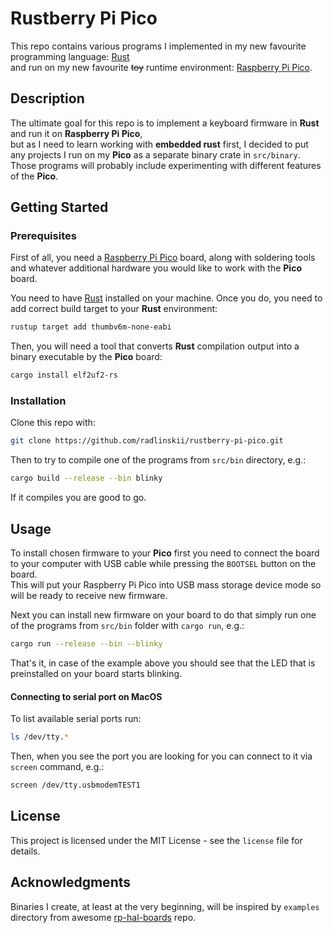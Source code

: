 # Rustberry Pi Pico

This repo contains various programs I implemented in my new favourite programming language: [Rust](https://www.rust-lang.org)<br/> and run on my new favourite ~~toy~~ runtime environment: [Raspberry Pi Pico](https://www.raspberrypi.com/products/raspberry-pi-pico/).

## Description

The ultimate goal for this repo is to implement a keyboard firmware in **Rust** and run it on **Raspberry Pi Pico**,<br/>
but as I need to learn working with **embedded rust** first, I decided to put any projects I run on my **Pico** as a separate binary crate in `src/binary`. Those programs will probably include experimenting with different features of the **Pico**.

## Getting Started

### Prerequisites

First of all, you need a [Raspberry Pi Pico](https://www.raspberrypi.com/products/raspberry-pi-pico/) board, along with soldering tools and whatever additional hardware you would like to work with the **Pico** board.

You need to have [Rust](https://www.rust-lang.org/tools/install) installed on your machine.
Once you do, you need to add correct build target to your **Rust** environment:

```sh
rustup target add thumbv6m-none-eabi
```

Then, you will need a tool that converts **Rust** compilation output into a binary executable by the **Pico** board:

```sh
cargo install elf2uf2-rs
```

### Installation

Clone this repo with:

```sh
git clone https://github.com/radlinskii/rustberry-pi-pico.git
```

Then to try to compile one of the programs from `src/bin` directory, e.g.:

```sh
cargo build --release --bin blinky
```

If it compiles you are good to go.

## Usage

To install chosen firmware to your **Pico** first you need to connect the board to your computer with USB cable while pressing the `BOOTSEL` button on the board.<br/>
This will put your Raspberry Pi Pico into USB mass storage device mode so will be ready to receive new firmware.

Next you can install new firmware on your board to do that simply run one of the programs from `src/bin` folder with `cargo run`, e.g.:

```sh
cargo run --release --bin --blinky
```

That's it, in case of the example above you should see that the LED that is preinstalled on your board starts blinking.

#### Connecting to serial port on MacOS

To list available serial ports run:

```sh
ls /dev/tty.*
```

Then, when you see the port you are looking for you can connect to it via `screen` command, e.g.:

```sh
screen /dev/tty.usbmodemTEST1
```

## License

This project is licensed under the MIT License - see the `license` file for details.

## Acknowledgments

Binaries I create, at least at the very beginning, will be inspired by `examples` directory from awesome [rp-hal-boards](https://github.com/rp-rs/rp-hal-boards/tree/main/boards/rp-pico) repo.
